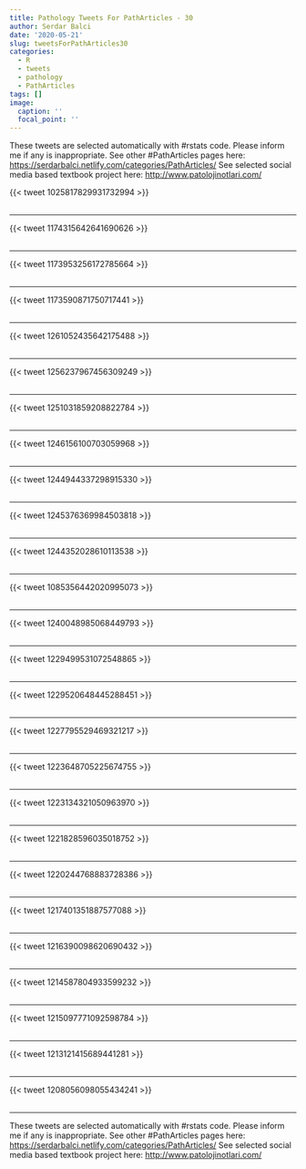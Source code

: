 ```yaml
---
title: Pathology Tweets For PathArticles - 30
author: Serdar Balci
date: '2020-05-21'
slug: tweetsForPathArticles30
categories:
  - R
  - tweets
  - pathology
  - PathArticles
tags: []
image:
  caption: ''
  focal_point: ''
---
```



These tweets are selected automatically with #rstats code. Please inform me if any is inappropriate.
See other #PathArticles pages here: https://serdarbalci.netlify.com/categories/PathArticles/ 
See selected social media based textbook project here: http://www.patolojinotlari.com/

{{< tweet 1025817829931732994 >}}
<br>
<br>
<hr>
{{< tweet 1174315642641690626 >}}
<br>
<br>
<hr>
{{< tweet 1173953256172785664 >}}
<br>
<br>
<hr>
{{< tweet 1173590871750717441 >}}
<br>
<br>
<hr>
{{< tweet 1261052435642175488 >}}
<br>
<br>
<hr>
{{< tweet 1256237967456309249 >}}
<br>
<br>
<hr>
{{< tweet 1251031859208822784 >}}
<br>
<br>
<hr>
{{< tweet 1246156100703059968 >}}
<br>
<br>
<hr>
{{< tweet 1244944337298915330 >}}
<br>
<br>
<hr>
{{< tweet 1245376369984503818 >}}
<br>
<br>
<hr>
{{< tweet 1244352028610113538 >}}
<br>
<br>
<hr>
{{< tweet 1085356442020995073 >}}
<br>
<br>
<hr>
{{< tweet 1240048985068449793 >}}
<br>
<br>
<hr>
{{< tweet 1229499531072548865 >}}
<br>
<br>
<hr>
{{< tweet 1229520648445288451 >}}
<br>
<br>
<hr>
{{< tweet 1227795529469321217 >}}
<br>
<br>
<hr>
{{< tweet 1223648705225674755 >}}
<br>
<br>
<hr>
{{< tweet 1223134321050963970 >}}
<br>
<br>
<hr>
{{< tweet 1221828596035018752 >}}
<br>
<br>
<hr>
{{< tweet 1220244768883728386 >}}
<br>
<br>
<hr>
{{< tweet 1217401351887577088 >}}
<br>
<br>
<hr>
{{< tweet 1216390098620690432 >}}
<br>
<br>
<hr>
{{< tweet 1214587804933599232 >}}
<br>
<br>
<hr>
{{< tweet 1215097771092598784 >}}
<br>
<br>
<hr>
{{< tweet 1213121415689441281 >}}
<br>
<br>
<hr>
{{< tweet 1208056098055434241 >}}
<br>
<br>
<hr>


These tweets are selected automatically with #rstats code. Please inform me if any is inappropriate.
See other #PathArticles pages here: https://serdarbalci.netlify.com/categories/PathArticles/ 
See selected social media based textbook project here: http://www.patolojinotlari.com/
